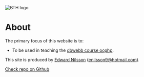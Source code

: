 ---
---
<br><br>
<img src="img/bth.png" alt="BTH logo" class="img-fluid">

<h1 class="mt-5">About</h1>
The primary focus of this website is to:

* To be used in teaching the [dbwebb course oophp](http://dbwebb.se/oophp).

This site is produced by [Edward Nilsson](https://github.com/Enilsson9) (enilsson9@hotmail.com).

[Check repo on Github](https://github.com/Enilsson9/oophp)
